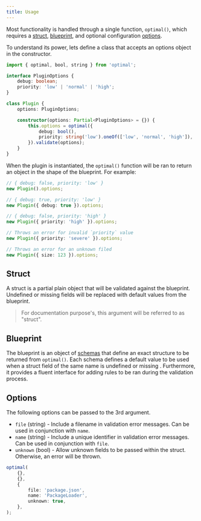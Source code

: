 ```yaml
---
title: Usage
---
```


Most functionality is handled through a single function, `optimal()`, which requires a
[struct](#struct), [blueprint](#blueprint), and optional configuration [options](#options).

To understand its power, lets define a class that accepts an options object in the constructor.

```ts
import { optimal, bool, string } from 'optimal';

interface PluginOptions {
	debug: boolean;
	priority: 'low' | 'normal' | 'high';
}

class Plugin {
	options: PluginOptions;

	constructor(options: Partial<PluginOptions> = {}) {
		this.options = optimal({
			debug: bool(),
			priority: string('low').oneOf(['low', 'normal', 'high']),
		}).validate(options);
	}
}
```

When the plugin is instantiated, the `optimal()` function will be ran to return an object in the
shape of the blueprint. For example:

```ts
// { debug: false, priority: 'low' }
new Plugin().options;

// { debug: true, priority: 'low' }
new Plugin({ debug: true }).options;

// { debug: false, priority: 'high' }
new Plugin({ priority: 'high' }).options;

// Throws an error for invalid `priority` value
new Plugin({ priority: 'severe' }).options;

// Throws an error for an unknown filed
new Plugin({ size: 123 }).options;
```

## Struct

A struct is a partial plain object that will be validated against the blueprint. Undefined or
missing fields will be replaced with default values from the blueprint.

> For documentation purpose's, this argument will be referred to as "struct".

## Blueprint

The blueprint is an object of [schemas](./schemas.md) that define an exact structure to be returned
from `optimal()`. Each schema defines a default value to be used when a struct field of the same
name is undefined or missing . Furthermore, it provides a fluent interface for adding rules to be
ran during the validation process.

## Options

The following options can be passed to the 3rd argument.

- `file` (string) - Include a filename in validation error messages. Can be used in conjunction with
  `name`.
- `name` (string) - Include a unique identifier in validation error messages. Can be used in
  conjunction with `file`.
- `unknown` (bool) - Allow unknown fields to be passed within the struct. Otherwise, an error will
  be thrown.

```ts
optimal(
	{},
	{},
	{
		file: 'package.json',
		name: 'PackageLoader',
		unknown: true,
	},
);
```
